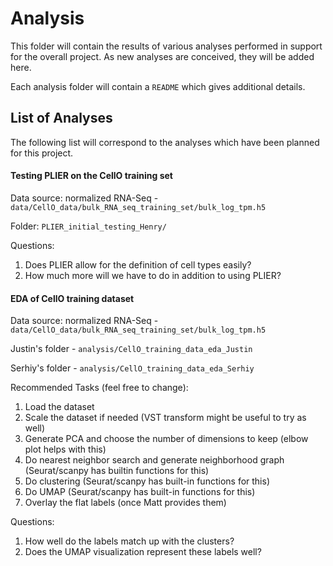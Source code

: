 # Analysis

This folder will contain the results of various analyses performed in support for the overall project. As new analyses are conceived, they will be added here. 

Each analysis folder will contain a `README` which gives additional details. 

## List of Analyses

The following list will correspond to the analyses which have been planned for this project.

#### Testing PLIER on the CellO training set

Data source: normalized RNA-Seq - `data/CellO_data/bulk_RNA_seq_training_set/bulk_log_tpm.h5`

Folder: `PLIER_initial_testing_Henry/`

Questions:

1. Does PLIER allow for the definition of cell types easily?
2. How much more will we have to do in addition to using PLIER?

#### EDA of CellO training dataset 

Data source: normalized RNA-Seq - `data/CellO_data/bulk_RNA_seq_training_set/bulk_log_tpm.h5`

Justin's folder - `analysis/CellO_training_data_eda_Justin`

Serhiy's folder - `analysis/CellO_training_data_eda_Serhiy`

Recommended Tasks (feel free to change):

1. Load the dataset
2. Scale the dataset if needed (VST transform might be useful to try as well)
3. Generate PCA and choose the number of dimensions to keep (elbow plot helps with this)
4. Do nearest neighbor search and generate neighborhood graph (Seurat/scanpy has builtin functions for this)
5. Do clustering (Seurat/scanpy has built-in functions for this)
6. Do UMAP (Seurat/scanpy has built-in functions for this)
7. Overlay the flat labels (once Matt provides them)

Questions: 
1. How well do the labels match up with the clusters?
2. Does the UMAP visualization represent these labels well?




